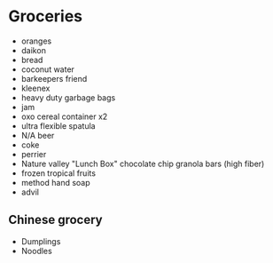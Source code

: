 # Groceries

- oranges
- daikon
- bread
- coconut water
- barkeepers friend
- kleenex
- heavy duty garbage bags
- jam
- oxo cereal container x2
- ultra flexible spatula
- N/A beer
- coke
- perrier
- Nature valley "Lunch Box" chocolate chip granola bars (high fiber)
- frozen tropical fruits
- method hand soap
- advil

## Chinese grocery

- Dumplings
- Noodles
